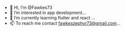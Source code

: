 - 👋 Hi, I’m @Fawkes73
- 👀 I’m interested in app development...
- 🌱 I’m currently learning flutter and react ...
- 📫 To reach me contact fawkeszephyr73@gmail.com...

<!---
Fawkes73/Fawkes73 is a ✨ special ✨ repository because its `README.md` (this file) appears on your GitHub profile.
You can click the Preview link to take a look at your changes.
--->
